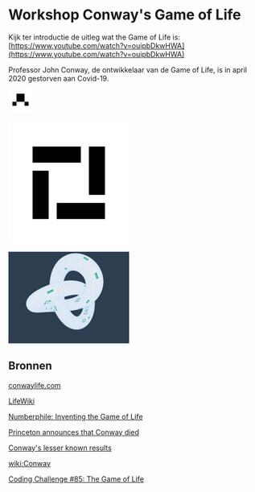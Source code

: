 # Workshop Conway's Game of Life

Kijk ter introductie de uitleg wat the Game of Life is:
[https://www.youtube.com/watch?v=ouipbDkwHWA](https://www.youtube.com/watch?v=ouipbDkwHWA)

Professor John Conway, de ontwikkelaar van de Game of Life, is in april 2020 gestorven aan Covid-19.

![](figures/1g3_o_02.gif "example")

![](figures/Galaxy_Conways_Game_of_Life.gif "galaxy")

![](figures/Conway_Game_of_Life_Trefoil_Knot.gif "knot")






## Bronnen

[conwaylife.com](https://conwaylife.com/)

[LifeWiki](https://conwaylife.com/wiki/Main_Page)

[Numberphile: Inventing the Game of Life](https://www.youtube.com/watch?v=ouipbDkwHWAf)

[Princeton announces that Conway died](https://www.princeton.edu/news/2020/04/14/mathematician-john-horton-conway-magical-genius-known-inventing-game-life-dies-age)

[Conway's lesser known results](https://mathoverflow.net/questions/357197/conways-lesser-known-results?utm_source=Iterable&utm_medium=email&utm_campaign=the_overflow_newsletter&utm_content=4-22-20)

[wiki:Conway](https://en.wikipedia.org/wiki/Conway%27s_Game_of_Life)

[Coding Challenge #85: The Game of Life](https://www.youtube.com/watch?v=ouipbDkwHWAf)
